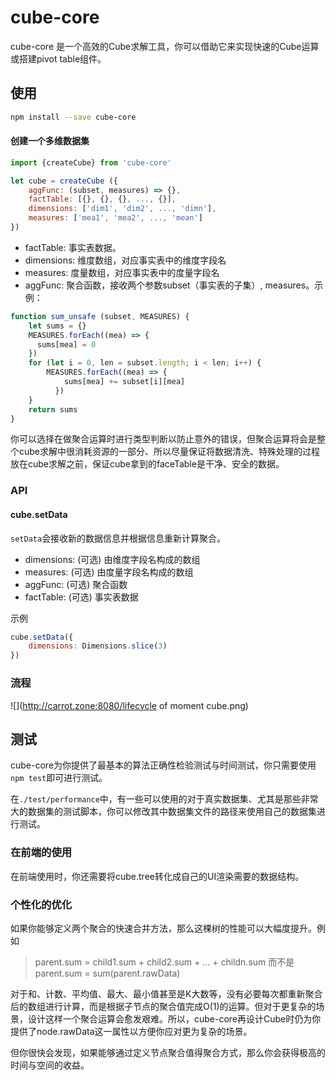 # cube-core
cube-core 是一个高效的Cube求解工具，你可以借助它来实现快速的Cube运算或搭建pivot table组件。

## 使用

```bash
npm install --save cube-core
```

####  创建一个多维数据集
```js
import {createCube} from 'cube-core'

let cube = createCube ({
    aggFunc: (subset, measures) => {},
    factTable: [{}, {}, {}, ..., {}],
    dimensions: ['dim1', 'dim2', ..., 'dimn'],
    measures: ['mea1', 'mea2', ..., 'mean']
})
```
+ factTable: 事实表数据。
+ dimensions: 维度数组，对应事实表中的维度字段名
+ measures: 度量数组，对应事实表中的度量字段名
+ aggFunc: 聚合函数，接收两个参数subset（事实表的子集）, measures。示例：
```js
function sum_unsafe (subset, MEASURES) {
    let sums = {}
    MEASURES.forEach((mea) => {
      sums[mea] = 0
    })
    for (let i = 0, len = subset.length; i < len; i++) {
        MEASURES.forEach((mea) => {
            sums[mea] += subset[i][mea]
          })
    }
    return sums
}
```

你可以选择在做聚合运算时进行类型判断以防止意外的错误，但聚合运算将会是整个cube求解中很消耗资源的一部分、所以尽量保证将数据清洗、特殊处理的过程放在cube求解之前，保证cube拿到的faceTable是干净、安全的数据。

### API

#### cube.setData
`setData`会接收新的数据信息并根据信息重新计算聚合。
+ dimensions: (可选) 由维度字段名构成的数组
+ measures: (可选) 由度量字段名构成的数组
+ aggFunc: (可选) 聚合函数
+ factTable: (可选) 事实表数据

示例
```js
cube.setData({
    dimensions: Dimensions.slice(3)
})
```
### 流程
![](http://carrot.zone:8080/lifecycle of moment cube.png)

## 测试
cube-core为你提供了最基本的算法正确性检验测试与时间测试，你只需要使用`npm test`即可进行测试。

在`./test/performance`中，有一些可以使用的对于真实数据集、尤其是那些非常大的数据集的测试脚本，你可以修改其中数据集文件的路径来使用自己的数据集进行测试。

### 在前端的使用
在前端使用时，你还需要将cube.tree转化成自己的UI渲染需要的数据结构。

### 个性化的优化

如果你能够定义两个聚合的快速合并方法，那么这棵树的性能可以大幅度提升。例如
> parent.sum = child1.sum + child2.sum + ... + childn.sum
> 而不是 parent.sum = sum(parent.rawData)

对于和、计数、平均值、最大、最小值甚至是K大数等，没有必要每次都重新聚合后的数组进行计算，而是根据子节点的聚合值完成O(1)的运算。但对于更复杂的场景，设计这样一个聚合运算会愈发艰难。所以，cube-core再设计Cube时仍为你提供了node.rawData这一属性以方便你应对更为复杂的场景。

但你很快会发现，如果能够通过定义节点聚合值得聚合方式，那么你会获得极高的时间与空间的收益。
